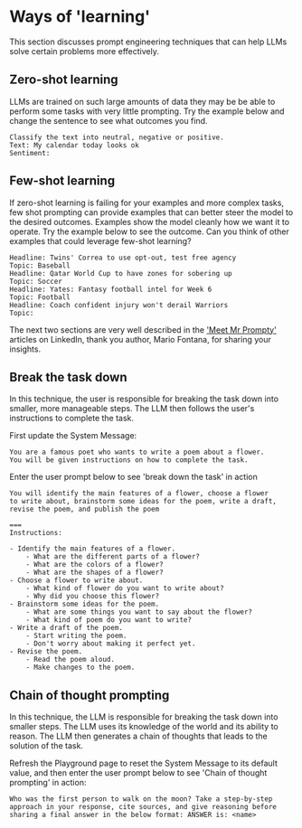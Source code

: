 # Ways of 'learning'

This section discusses prompt engineering techniques that can help LLMs solve certain problems more effectively.

## Zero-shot learning

LLMs are trained on such large amounts of data they may be be able to perform some tasks with very little prompting. Try the example below and change the sentence to see what outcomes you find.

```text title="Enter in the user prompt:"
Classify the text into neutral, negative or positive.
Text: My calendar today looks ok
Sentiment:
```

## Few-shot learning

If zero-shot learning is failing for your examples and more complex tasks, few shot prompting can provide examples that can better steer the model to the desired outcomes.  Examples show the model cleanly how we want it to operate. Try the example below to see the outcome. Can you think of other examples that could leverage few-shot learning?

```text title="Enter in the user prompt:"
Headline: Twins' Correa to use opt-out, test free agency
Topic: Baseball
Headline: Qatar World Cup to have zones for sobering up
Topic: Soccer
Headline: Yates: Fantasy football intel for Week 6
Topic: Football
Headline: Coach confident injury won't derail Warriors
Topic:
```

The next two sections are very well described in the ['Meet Mr Prompty'](https://www.linkedin.com/pulse/meet-mr-prompty-break-tasks-down-chain-thought-dynamic-mario-fontana/?trackingId=%2FzJrYZ06TxWwVVLkU7rxug%3D%3D) articles on LinkedIn, thank you author, Mario Fontana, for sharing your insights.

## Break the task down

In this technique, the user is responsible for breaking the task down into smaller, more manageable steps. The LLM then follows the user's instructions to complete the task.

First update the System Message:

```text title="Enter in the system message:"
You are a famous poet who wants to write a poem about a flower. 
You will be given instructions on how to complete the task.
```

Enter the user prompt below to see 'break down the task' in action

```text title="Enter in the user prompt:"
You will identify the main features of a flower, choose a flower 
to write about, brainstorm some ideas for the poem, write a draft, 
revise the poem, and publish the poem

===
Instructions:

- Identify the main features of a flower.
    - What are the different parts of a flower?
    - What are the colors of a flower?
    - What are the shapes of a flower?
- Choose a flower to write about.
    - What kind of flower do you want to write about?
    - Why did you choose this flower?
- Brainstorm some ideas for the poem.
    - What are some things you want to say about the flower?
    - What kind of poem do you want to write?
- Write a draft of the poem.
    - Start writing the poem.
    - Don't worry about making it perfect yet.
- Revise the poem.
    - Read the poem aloud.
    - Make changes to the poem.
```

## Chain of thought prompting

In this technique, the LLM is responsible for breaking the task down into smaller steps. The LLM uses its knowledge of the world and its ability to reason. The LLM then generates a chain of thoughts that leads to the solution of the task.

Refresh the Playground page to reset the System Message to its default value, and then enter the user prompt below to see 'Chain of thought prompting' in action:

```text title="Enter in the user prompt:"
Who was the first person to walk on the moon? Take a step-by-step approach in your response, cite sources, and give reasoning before sharing a final answer in the below format: ANSWER is: <name>
```

